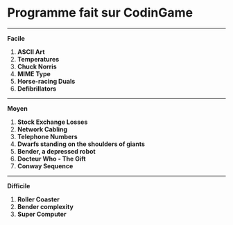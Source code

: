 Programme fait sur CodinGame
=============================
--------------------------------------
**Facile**

1. **ASCII Art** 
2. **Temperatures** 
3. **Chuck Norris** 
4. **MIME Type** 
5. **Horse-racing Duals** 
6. **Defibrillators**

--------------------------------------- 
**Moyen**

1. **Stock Exchange Losses** 
2. **Network Cabling** 
3. **Telephone Numbers** 
4. **Dwarfs standing on the shoulders of giants** 
5. **Bender, a depressed robot**
6. **Docteur Who - The Gift**
7. **Conway Sequence**

--------------------------------------- 
**Difficile**

1. **Roller Coaster** 
2. **Bender complexity**
3. **Super Computer**